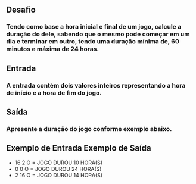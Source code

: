 ## Desafio
### Tendo como base a hora inicial e final de um jogo, calcule a duração do dele, sabendo que o mesmo pode começar em um dia e terminar em outro, tendo uma duração mínima de, 60 minutos e máxima de 24 horas.

## Entrada
### A entrada contém dois valores inteiros representando a hora de início e a hora de fim do jogo.

## Saída
### Apresente a duração do jogo conforme exemplo abaixo.

 
## Exemplo de Entrada	Exemplo de Saída
- 16 2  O    = JOGO DUROU 10 HORA(S)
- 0  0  O    = JOGO DUROU 24 HORA(S)
- 2  16	O    = JOGO DUROU 14 HORA(S)